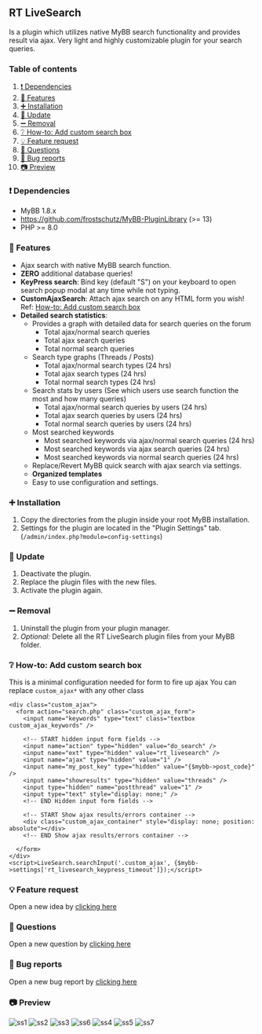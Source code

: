 ## RT LiveSearch
Is a plugin which utilizes native MyBB search functionality and provides result via ajax.
Very light and highly customizable plugin for your search queries.

### Table of contents

1. [❗ Dependencies](#-dependencies)
2. [📃 Features](#-features)
3. [➕ Installation](#-installation)
4. [🔼 Update](#-update)
5. [➖ Removal](#-removal)
6. [❔ How-to: Add custom search box](#-how-to-add-custom-search-box)
7. [💡 Feature request](#-feature-request)
8. [🙏 Questions](#-questions)
9. [🐞 Bug reports](#-bug-reports)
8. [📷 Preview](#-preview)

### ❗ Dependencies
- MyBB 1.8.x
- https://github.com/frostschutz/MyBB-PluginLibrary (>= 13)
- PHP >= 8.0

### 📃 Features
- Ajax search with native MyBB search function.
- **ZERO** additional database queries!
- **KeyPress search**: Bind key (default "S") on your keyboard to open search popup modal at any time while not typing.
- **CustomAjaxSearch**: Attach ajax search on any HTML form you wish! Ref: [How-to: Add custom search box](#how-to-add-custom-search-box) 
- **Detailed search statistics**:
  - Provides a graph with detailed data for search queries on the forum
    - Total ajax/normal search queries
    - Total ajax search queries
    - Total normal search queries
  - Search type graphs (Threads / Posts)
    - Total ajax/normal search types (24 hrs)
    - Total ajax search types (24 hrs)
    - Total normal search types (24 hrs)
  - Search stats by users (See which users use search function the most and how many queries)
    - Total ajax/normal search queries by users (24 hrs)
    - Total ajax search queries by users (24 hrs)
    - Total normal search queries by users (24 hrs)
  - Most searched keywords
    - Most searched keywords via ajax/normal search queries (24 hrs)
    - Most searched keywords via ajax search queries (24 hrs)
    - Most searched keywords via normal search queries (24 hrs)
  - Replace/Revert MyBB quick search with ajax search via settings.
  - **Organized templates**
  - Easy to use configuration and settings.

### ➕ Installation
1. Copy the directories from the plugin inside your root MyBB installation.
2. Settings for the plugin are located in the "Plugin Settings" tab. (`/admin/index.php?module=config-settings`)

### 🔼 Update
1. Deactivate the plugin.
2. Replace the plugin files with the new files.
3. Activate the plugin again.

### ➖ Removal
1. Uninstall the plugin from your plugin manager.
2. _Optional:_ Delete all the RT LiveSearch plugin files from your MyBB folder.

### ❔ How-to: Add custom search box
This is a minimal configuration needed for form to fire up ajax
You can replace `custom_ajax*` with any other class
```smarty
<div class="custom_ajax">
  <form action="search.php" class="custom_ajax_form">
    <input name="keywords" type="text" class="textbox custom_ajax_keywords" />
    
    <!-- START hidden input form fields -->
    <input name="action" type="hidden" value="do_search" />
    <input name="ext" type="hidden" value="rt_livesearch" />
    <input name="ajax" type="hidden" value="1" />
    <input name="my_post_key" type="hidden" value="{$mybb->post_code}" />
    <input name="showresults" type="hidden" value="threads" />
    <input type="hidden" name="postthread" value="1" />
    <input type="text" style="display: none;" />
    <!-- END Hidden input form fields -->
    
    <!-- START Show ajax results/errors container -->
    <div class="custom_ajax_container" style="display: none; position: absolute"></div>
    <!-- END Show ajax results/errors container -->
    
  </form>
</div>
<script>LiveSearch.searchInput('.custom_ajax', {$mybb->settings['rt_livesearch_keypress_timeout']});</script>
```

### 💡 Feature request
Open a new idea by [clicking here](https://github.com/RevertIT/mybb-rt_livesearch/discussions/new?category=ideas)

### 🙏 Questions
Open a new question by [clicking here](https://github.com/RevertIT/mybb-rt_livesearch/discussions/new?category=q-a)

### 🐞 Bug reports
Open a new bug report by [clicking here](https://github.com/RevertIT/mybb-rt_livesearch/issues/new)

### 📷 Preview
<img src="https://i.postimg.cc/J0JcgcV7/ss1.png" alt="ss1"/>
<img src="https://i.postimg.cc/05JfbxMg/ss2.png" alt="ss2"/>
<img src="https://i.postimg.cc/tCQz6fWs/ss3.png" alt="ss3"/>
<img src="https://i.postimg.cc/6QM09qd3/ss6.png" alt="ss6"/>
<img src="https://i.postimg.cc/qMsxxLxj/ss4.png" alt="ss4"/>
<img src="https://i.postimg.cc/mgd2MSw4/ss5.png" alt="ss5"/>
<img src="https://i.postimg.cc/Y9jxj73x/ss7.png" alt="ss7"/>
